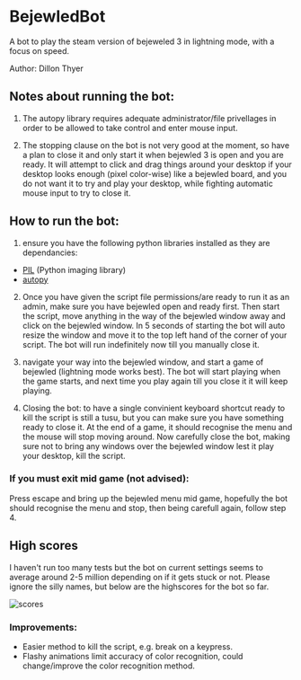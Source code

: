 # BejewledBot
A bot to play the steam version of bejeweled 3 in lightning mode, with a focus on speed.

Author: Dillon Thyer

## Notes about running the bot:
1. The autopy library requires adequate administrator/file privellages in order to be allowed to take control and enter mouse input.

2. The stopping clause on the bot is not very good at the moment, so have a plan to close it and only start it when bejewled 3 is open and you are ready. It will attempt to click and drag things around your desktop if your desktop looks enough (pixel color-wise) like a bejewled board, and you do not want it to try and play your desktop, while fighting automatic mouse input to try to close it.


## How to run the bot:
1. ensure you have the following python libraries installed as they are dependancies:
 - [PIL](http://www.pythonware.com/products/pil/) (Python imaging library)
 - [autopy](http://www.autopy.org/)

2. Once you have given the script file permissions/are ready to run it as an admin, make sure you have bejewled open and ready first. Then start the script, move anything in the way of the bejewled window away and click on the bejewled window. In 5 seconds of starting the bot will auto resize the window and move it to the top left hand of the corner of your script. The bot will run indefinitely now till you manually close it.

3. navigate your way into the bejewled window, and start a game of bejewled (lightning mode works best). The bot will start playing when the game starts, and next time you play again till you close it it will keep playing.

4. Closing the bot: to have a single convinient keyboard shortcut ready to kill the script is still a tusu, but you can make sure you have something ready to close it. At the end of a game, it should recognise the menu and the mouse will stop moving around. Now  carefully close the bot, making sure not to bring any windows over the bejewled window lest it play your desktop, kill the script.

### If you must exit mid game (not advised):
Press escape and bring up the bejewled menu mid game, hopefully the bot should recognise the menu and stop, then being carefull again,
follow step 4.

## High scores
I haven't run too many tests but the bot on current settings seems to average around 2-5 million depending on if it gets stuck or not. Please ignore the silly names, but below are the highscores for the bot so far.

![scores](https://cloud.githubusercontent.com/assets/26242249/23654734/f86652cc-0381-11e7-8a28-4f4bddc33674.jpg) 

### Improvements:
- Easier method to kill the script, e.g. break on a keypress.
- Flashy animations limit accuracy of color recognition, could change/improve the color recognition method.
